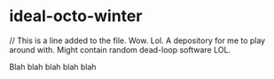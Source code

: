 # ideal-octo-winter
// This is a line added to the file. Wow. Lol. 
A depository for me to play around with. Might contain random dead-loop software LOL. 

Blah blah blah blah blah 

